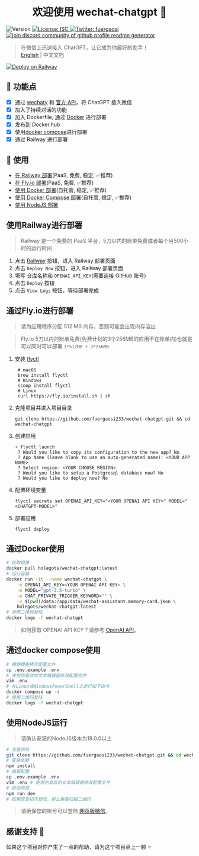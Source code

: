 <h1 align="center">欢迎使用 wechat-chatgpt 👋</h1>
<p>
  <img alt="Version" src="https://img.shields.io/badge/version-1.0.0-blue.svg?cacheSeconds=2592000" />
  <a href="#" target="_blank">
    <img alt="License: ISC" src="https://img.shields.io/badge/License-ISC-yellow.svg" />
  </a>
  <a href="https://twitter.com/fuergaosi" target="_blank">
    <img alt="Twitter: fuergaosi" src="https://img.shields.io/twitter/follow/fuergaosi.svg?style=social" />
  </a>
  <a href="https://discord.gg/8fXNrxwUJH" target="blank">
    <img src="https://img.shields.io/discord/1058994816446369832?label=Join%20Community&logo=discord&style=flat-square" alt="join discord community of github profile readme generator"/>
  </a>
</p>

> 在微信上迅速接入 ChatGPT，让它成为你最好的助手！  
> [English](README.md) | 中文文档

[![Deploy on Railway](https://railway.app/button.svg)](https://railway.app/template/dMLG70?referralCode=bIYugQ)

## 🌟 功能点

- [x] 通过 [wechaty](https://github.com/wechaty/wechaty) 和 [官方 API](https://openai.com/blog/introducing-chatgpt-and-whisper-apis)，将 ChatGPT 接入微信
- [x] 加入了持续对话的功能
- [x] 加入 Dockerfile, 通过 [Docker](#通过docker使用-推荐) 进行部署
- [x] 发布到 Docker.hub
- [x] 使用[docker compose](#通过docker-compose使用-推荐)进行部署
- [x] 通过 Railway 进行部署

## 🚀 使用
- [在 Railway 部署](#使用railway进行部署)(PaaS, 免费, 稳定, ✅推荐)
- [在 Fly.io 部署](#通过flyio进行部署)(PaaS, 免费, ✅推荐)
- [使用 Docker 部署](#通过docker使用)(自托管, 稳定, ✅推荐)
- [使用 Docker Compose 部署](#通过docker-compose使用)(自托管, 稳定, ✅推荐)
- [使用 NodeJS 部署](#使用nodejs运行)

## 使用Railway进行部署
> Railway 是一个免费的 PaaS 平台，5刀以内的账单免费或者每个月500小时的运行时间
1. 点击 [Railway](https://railway.app/template/dMLG70?referralCode=bIYugQ) 按钮，进入 Railway 部署页面
2. 点击 `Deploy Now` 按钮，进入 Railway 部署页面
3. 填写 仓库名称和 `OPENAI_API_KEY`(需要连接 GitHub 账号)
4. 点击 `Deploy` 按钮
5. 点击 `View Logs` 按钮，等待部署完成

## 通过Fly.io进行部署
> 请为应用程序分配 512 MB 内存，否则可能会出现内存溢出

> Fly.io 5刀以内的账单免费(免费计划的3个256MB的应用不在账单内)也就是可以同时可以部署 `1*512MB + 3*256MB` 
1. 安装 [flyctl](https://fly.io/docs/getting-started/installing-flyctl/)
   ```shell
    # macOS
    brew install flyctl
    # Windows
    scoop install flyctl
    # Linux
    curl https://fly.io/install.sh | sh
   ```
2. 克隆项目并进入项目目录
   ```shell
   git clone https://github.com/fuergaosi233/wechat-chatgpt.git && cd wechat-chatgpt
   ```
3. 创建应用
   ```shell
   ➜ flyctl launch 
    ? Would you like to copy its configuration to the new app? No
    ? App Name (leave blank to use an auto-generated name): <YOUR APP NAME>
    ? Select region: <YOUR CHOOSE REGION>
    ? Would you like to setup a Postgresql database now? No
    ? Would you like to deploy now? No
   ```
4. 配置环境变量
   ```shell
   flyctl secrets set OPENAI_API_KEY="<YOUR OPENAI API KEY>" MODEL="<CHATGPT-MODEL>"
   ```
5. 部署应用
   ```shell
   flyctl deploy
   ```

## 通过Docker使用

```sh
# 拉取镜像
docker pull holegots/wechat-chatgpt:latest
# 运行容器
docker run -it --name wechat-chatgpt \
    -e OPENAI_API_KEY=<YOUR OPENAI API KEY> \
    -e MODEL="gpt-3.5-turbo" \
    -e CHAT_PRIVATE_TRIGGER_KEYWORD="" \
    -v $(pwd)/data:/app/data/wechat-assistant.memory-card.json \
    holegots/wechat-chatgpt:latest
# 使用二维码登陆
docker logs -f wechat-chatgpt
```
> 如何获取 OPENAI API KEY？请参考 [OpenAI API](https://platform.openai.com/account/api-keys)。

## 通过docker compose使用

```sh
# 根据模板拷贝配置文件
cp .env.example .env
# 使用你喜欢的文本编辑器修改配置文件
vim .env
# 在Linux或WindowsPowerShell上运行如下命令
docker compose up -d
# 使用二维码登陆
docker logs -f wechat-chatgpt
```

## 使用NodeJS运行
> 请确认安装的NodeJS版本为18.0.0以上
```sh
# 克隆项目
git clone https://github.com/fuergaosi233/wechat-chatgpt.git && cd wechat-chatgpt
# 安装依赖
npm install
# 编辑配置
cp .env.example .env
vim .env # 使用你喜欢的文本编辑器修改配置文件
# 启动项目
npm run dev
# 如果您是初次登陆，那么需要扫描二维码
```
> 请确保您的账号可以登陆 [网页版微信](https://wx.qq.com/)。


## 感谢支持 🙏

如果这个项目对你产生了一点的帮助，请为这个项目点上一颗 ⭐️
